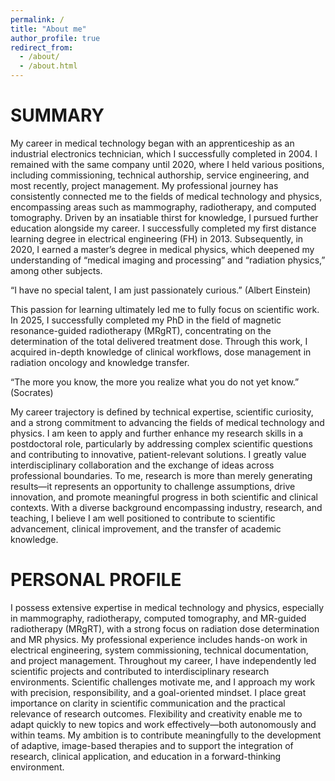 ```yaml
---
permalink: /
title: "About me"
author_profile: true
redirect_from: 
  - /about/
  - /about.html
---
```


SUMMARY 
======
My career in medical technology began with an apprenticeship as an industrial electronics technician, which I successfully completed in 2004. I remained with the same company until 2020, where I held various positions, including commissioning, technical authorship, service engineering, and most recently, project management. My professional journey has consistently connected me to the fields of medical technology and physics, encompassing areas such as mammography, radiotherapy, and computed tomography. Driven by an insatiable thirst for knowledge, I pursued further education alongside my career. I successfully completed my first distance learning degree in electrical engineering (FH) in 2013. Subsequently, in 2020, I earned a master’s degree in medical physics, which deepened my understanding of “medical imaging and processing” and “radiation physics,” among other subjects.

“I have no special talent, I am just passionately curious.” (Albert Einstein)

This passion for learning ultimately led me to fully focus on scientific work. In 2025, I successfully completed my PhD in the field of magnetic resonance-guided radiotherapy (MRgRT), concentrating on the determination of the total delivered treatment dose. Through this work, I acquired in-depth knowledge of clinical workflows, dose management in radiation oncology and knowledge transfer.

“The more you know, the more you realize what you do not yet know.” (Socrates)

My career trajectory is defined by technical expertise, scientific curiosity, and a strong commitment to advancing the fields of medical technology and physics. I am keen to apply and further enhance my research skills in a postdoctoral role, particularly by addressing complex scientific questions and contributing to innovative, patient-relevant solutions. I greatly value interdisciplinary collaboration and the exchange of ideas across professional boundaries. To me, research is more than merely generating results—it represents an opportunity to challenge assumptions, drive innovation, and promote meaningful progress in both scientific and clinical contexts. With a diverse background encompassing industry, research, and teaching, I believe I am well positioned to contribute to scientific advancement, clinical improvement, and the transfer of academic knowledge. 

PERSONAL PROFILE
======
I possess extensive expertise in medical technology and physics, especially in mammography, radiotherapy, computed tomography, and MR-guided radiotherapy (MRgRT), with a strong focus on radiation dose determination and MR physics. My professional experience includes hands-on work in electrical engineering, system commissioning, technical documentation, and project management. Throughout my career, I have independently led scientific projects and contributed to interdisciplinary research environments. Scientific challenges motivate me, and I approach my work with precision, responsibility, and a goal-oriented mindset. I place great importance on clarity in scientific communication and the practical relevance of research outcomes. Flexibility and creativity enable me to adapt quickly to new topics and work effectively—both autonomously and within teams. My ambition is to contribute meaningfully to the development of adaptive, image-based therapies and to support the integration of research, clinical application, and education in a forward-thinking environment.
